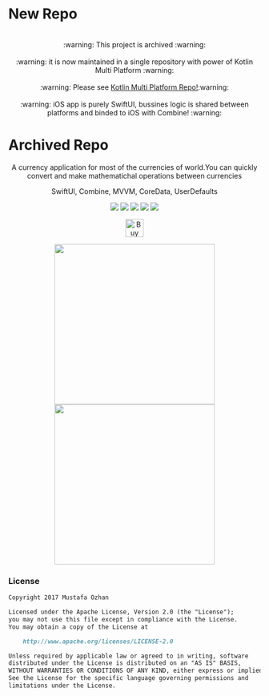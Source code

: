 # New Repo

<p align="center">
   <br>:warning:  This project is archived :warning:</br>
   <br>:warning:  it is now maintained in a single repository with power of Kotlin Multi Platform :warning:</br>
   <br>:warning:  Please see <a href="https://github.com/CurrencyConverterCalculator/CCC">Kotlin Multi Platform Repo!</a>:warning:</br>
   <br>:warning:  iOS app is purely SwiftUI, bussines logic is shared between platforms and binded to iOS with Combine! :warning:</br>
</p>

# Archived Repo

<p align="center">A currency application for most of the currencies of world.You can quickly convert and make mathematichal operations between currencies</p>
<p align="center">SwiftUI, Combine, MVVM, CoreData, UserDefaults</p>
<p align="center"><a href="https://www.codacy.com/gh/CurrencyConverterCalculator/iosCCC?utm_source=github.com&amp;utm_medium=referral&amp;utm_content=CurrencyConverterCalculator/iosCCC&amp;utm_campaign=Badge_Grade"><img src="https://app.codacy.com/project/badge/Grade/d4cf053739e6491ea1cdb061567da638"/></a>  <img src="https://img.shields.io/github/last-commit/CurrencyConverterCalculator/iosCCC.svg">  <img src="https://img.shields.io/github/issues/CurrencyConverterCalculator/iosCCC.svg"> <img src="https://img.shields.io/github/issues-closed/CurrencyConverterCalculator/iosCCC.svg">  <img src="https://img.shields.io/github/license/CurrencyConverterCalculator/iosCCC.svg"></p>
<p align="center"><a href='https://ko-fi.com/B0B2TZMH' target='_blank'><img height='36' style='border:0px;height:36px;' src='https://az743702.vo.msecnd.net/cdn/kofi1.png?v=2' border='0' alt='Buy Me a Coffee at ko-fi.com' /></a></p>

<p align="center"><img src="https://github.com/CurrencyConverterCalculator/iosCCC/blob/master/dark.gif" width="320px"/> <img src="https://github.com/CurrencyConverterCalculator/iosCCC/blob/master/light.gif" width="320px"/></p>

### License
```markdown
Copyright 2017 Mustafa Ozhan

Licensed under the Apache License, Version 2.0 (the "License");
you may not use this file except in compliance with the License.
You may obtain a copy of the License at

    http://www.apache.org/licenses/LICENSE-2.0

Unless required by applicable law or agreed to in writing, software
distributed under the License is distributed on an "AS IS" BASIS,
WITHOUT WARRANTIES OR CONDITIONS OF ANY KIND, either express or implied.
See the License for the specific language governing permissions and
limitations under the License.
```
